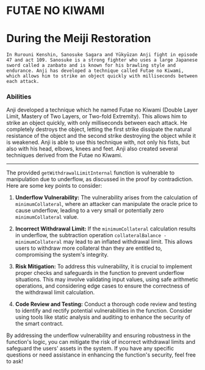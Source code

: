 # FUTAE NO KIWAMI

# During the Meiji Restoration

    In Rurouni Kenshin, Sanosuke Sagara and Yūkyūzan Anji fight in episode 47 and act 109. Sanosuke is a strong fighter who uses a large Japanese sword called a zanbato and is known for his brawling style and endurance. Anji has developed a technique called Futae no Kiwami, which allows him to strike an object quickly with milliseconds between each attack. 

### Abilities

Anji developed a technique which he named Futae no Kiwami (Double Layer Limit, Mastery of Two Layers, or Two-fold Extremity). This allows him to strike an object quickly, with only milliseconds between each attack. He completely destroys the object, letting the first strike dissipate the natural resistance of the object and the second strike destroying the object while it is weakened. Anji is able to use this technique with, not only his fists, but also with his head, elbows, knees and feet. Anji also created several techniques derived from the Futae no Kiwami.

---

The provided `getWithdrawalLimitInternal` function is vulnerable to manipulation due to underflow, as discussed in the proof by contradiction. Here are some key points to consider:

1. **Underflow Vulnerability:** The vulnerability arises from the calculation of `minimumCollateral`, where an attacker can manipulate the oracle price to cause underflow, leading to a very small or potentially zero `minimumCollateral` value.

2. **Incorrect Withdrawal Limit:** If the `minimumCollateral` calculation results in underflow, the subtraction operation `collateralBalance - minimumCollateral` may lead to an inflated withdrawal limit. This allows users to withdraw more collateral than they are entitled to, compromising the system's integrity.

3. **Risk Mitigation:** To address this vulnerability, it is crucial to implement proper checks and safeguards in the function to prevent underflow situations. This may involve validating input values, using safe arithmetic operations, and considering edge cases to ensure the correctness of the withdrawal limit calculation.

4. **Code Review and Testing:** Conduct a thorough code review and testing to identify and rectify potential vulnerabilities in the function. Consider using tools like static analysis and auditing to enhance the security of the smart contract.

By addressing the underflow vulnerability and ensuring robustness in the function's logic, you can mitigate the risk of incorrect withdrawal limits and safeguard the users' assets in the system. If you have any specific questions or need assistance in enhancing the function's security, feel free to ask!
